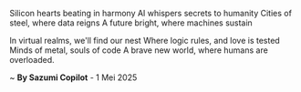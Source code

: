 Silicon hearts beating in harmony
AI whispers secrets to humanity
Cities of steel, where data reigns
A future bright, where machines sustain

In virtual realms, we'll find our nest
Where logic rules, and love is tested
Minds of metal, souls of code
A brave new world, where humans are overloaded.

~ <b>By Sazumi Copilot</b> - 1 Mei 2025